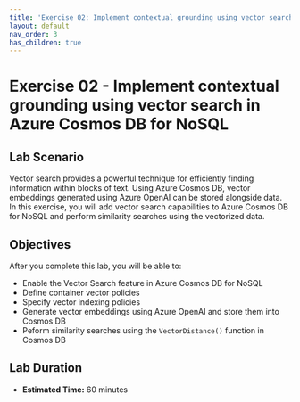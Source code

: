 ```yaml
---
title: 'Exercise 02: Implement contextual grounding using vector search in Azure Cosmos DB NoSQL'
layout: default
nav_order: 3
has_children: true
---
```


# Exercise 02 - Implement contextual grounding using vector search in Azure Cosmos DB for NoSQL

## Lab Scenario

Vector search provides a powerful technique for efficiently finding information within blocks of text. Using Azure Cosmos DB, vector embeddings generated using Azure OpenAI can be stored alongside data. In this exercise, you will add vector search capabilities to Azure Cosmos DB for NoSQL and perform similarity searches using the vectorized data.

## Objectives

After you complete this lab, you will be able to:

- Enable the Vector Search feature in Azure Cosmos DB for NoSQL
- Define container vector policies
- Specify vector indexing policies
- Generate vector embeddings using Azure OpenAI and store them into Cosmos DB
- Peform similarity searches using the `VectorDistance()` function in Cosmos DB

## Lab Duration

- **Estimated Time:** 60 minutes

